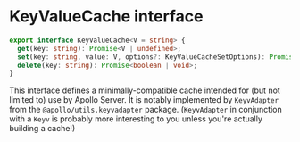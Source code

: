 # KeyValueCache interface

```ts
export interface KeyValueCache<V = string> {
  get(key: string): Promise<V | undefined>;
  set(key: string, value: V, options?: KeyValueCacheSetOptions): Promise<void>;
  delete(key: string): Promise<boolean | void>;
}
```

This interface defines a minimally-compatible cache intended for (but not limited to) use by Apollo Server. It is notably implemented by `KeyvAdapter` from the `@apollo/utils.keyvadapter` package. (`KeyvAdapter` in conjunction with a `Keyv` is probably more interesting to you unless you're actually building a cache!)
